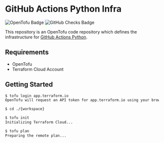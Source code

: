 # GitHub Actions Python Infra

![OpenTofu Badge](https://badgen.net/badge/icon/opentofu/yellow?icon=https://github.com/opentofu/brand-artifacts/raw/main/symbol-only/transparent/SVG/on-dark-mono.svg&label)
![GitHub Checks Badge](https://badgen.net/github/checks/actions-python/infra?icon=github&label)

This repository is an OpenTofu code repository which defines the infrastructure for [GitHub Actions Python](https://github.com/actions-python).

## Requirements

- OpenTofu
- Terraform Cloud Account

## Getting Started

```sh
$ tofu login app.terraform.io
OpenTofu will request an API token for app.terraform.io using your browser.

$ cd ./{workspace}

$ tofu init
Initializing Terraform Cloud...

$ tofu plan
Preparing the remote plan...
```
